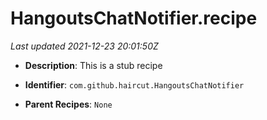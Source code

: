 # HangoutsChatNotifier.recipe

_Last updated 2021-12-23 20:01:50Z_

- **Description**: This is a stub recipe

- **Identifier**: `com.github.haircut.HangoutsChatNotifier`

- **Parent Recipes**: `None`
